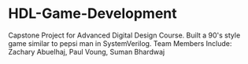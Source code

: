 # HDL-Game-Development
Capstone Project for Advanced Digital Design Course.
Built a 90's style game similar to pepsi man in SystemVerilog. 
Team Members Include: Zachary Abuelhaj, Paul Voung, Suman Bhardwaj
